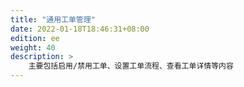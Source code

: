 ```yaml
---
title: "通用工单管理"
date: 2022-01-18T18:46:31+08:00
edition: ee
weight: 40
description: >
    主要包括启用/禁用工单、设置工单流程、查看工单详情等内容
---
```


